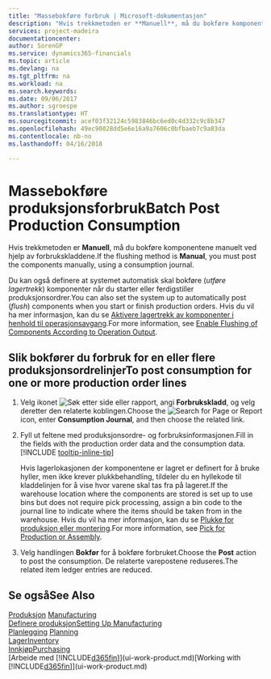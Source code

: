 ```yaml
---
title: "Massebokføre forbruk | Microsoft-dokumentasjon"
description: "Hvis trekkmetoden er **Manuell**, må du bokføre komponentene manuelt ved hjelp av forbrukskladdene."
services: project-madeira
documentationcenter: 
author: SorenGP
ms.service: dynamics365-financials
ms.topic: article
ms.devlang: na
ms.tgt_pltfrm: na
ms.workload: na
ms.search.keywords: 
ms.date: 09/06/2017
ms.author: sgroespe
ms.translationtype: HT
ms.sourcegitcommit: acef03f32124c5983846bc6ed0c4d332c9c8b347
ms.openlocfilehash: 49ec90028dd5e6e16a9a7606c0bfbaeb7c9a83da
ms.contentlocale: nb-no
ms.lasthandoff: 04/16/2018

---
```

# <a name="batch-post-production-consumption"></a><span data-ttu-id="8303a-103">Massebokføre produksjonsforbruk</span><span class="sxs-lookup"><span data-stu-id="8303a-103">Batch Post Production Consumption</span></span>
<span data-ttu-id="8303a-104">Hvis trekkmetoden er **Manuell**, må du bokføre komponentene manuelt ved hjelp av forbrukskladdene.</span><span class="sxs-lookup"><span data-stu-id="8303a-104">If the flushing method is **Manual**, you must post the components manually, using a consumption journal.</span></span>

<span data-ttu-id="8303a-105">Du kan også definere at systemet automatisk skal bokføre (*utføre lagertrekk*) komponenter når du starter eller ferdigstiller produksjonsordrer.</span><span class="sxs-lookup"><span data-stu-id="8303a-105">You can also set the system up to automatically post (*flush*) components when you start or finish production orders.</span></span> <span data-ttu-id="8303a-106">Hvis du vil ha mer informasjon, kan du se [Aktivere lagertrekk av komponenter i henhold til operasjonsavgang](production-how-to-flush-components-according-to-operation-output.md).</span><span class="sxs-lookup"><span data-stu-id="8303a-106">For more information, see [Enable Flushing of Components According to Operation Output](production-how-to-flush-components-according-to-operation-output.md).</span></span>

## <a name="to-post-consumption-for-one-or-more-production-order-lines"></a><span data-ttu-id="8303a-107">Slik bokfører du forbruk for en eller flere produksjonsordrelinjer</span><span class="sxs-lookup"><span data-stu-id="8303a-107">To post consumption for one or more production order lines</span></span>  
1. <span data-ttu-id="8303a-108">Velg ikonet ![Søk etter side eller rapport](media/ui-search/search_small.png "Søk etter side eller rapport"), angi **Forbrukskladd**, og velg deretter den relaterte koblingen.</span><span class="sxs-lookup"><span data-stu-id="8303a-108">Choose the ![Search for Page or Report](media/ui-search/search_small.png "Search for Page or Report icon") icon, enter **Consumption Journal**, and then choose the related link.</span></span>  
2. <span data-ttu-id="8303a-109">Fyll ut feltene med produksjonsordre- og forbruksinformasjonen.</span><span class="sxs-lookup"><span data-stu-id="8303a-109">Fill in the fields with the production order data and the consumption data.</span></span> [!INCLUDE [tooltip-inline-tip](includes/tooltip-inline-tip_md.md)]  

   <span data-ttu-id="8303a-110">Hvis lagerlokasjonen der komponentene er lagret er definert for å bruke hyller, men ikke krever plukkbehandling, tildeler du en hyllekode til kladdelinjen for å vise hvor varene skal tas fra på lageret.</span><span class="sxs-lookup"><span data-stu-id="8303a-110">If the warehouse location where the components are stored is set up to use bins but does not require pick processing, assign a bin code to the journal line to indicate where the items should be taken from in the warehouse.</span></span> <span data-ttu-id="8303a-111">Hvis du vil ha mer informasjon, kan du se [Plukke for produksjon eller montering](warehouse-how-to-pick-for-production.md).</span><span class="sxs-lookup"><span data-stu-id="8303a-111">For more information, see [Pick for Production or Assembly](warehouse-how-to-pick-for-production.md).</span></span>  
3. <span data-ttu-id="8303a-112">Velg handlingen **Bokfør** for å bokføre forbruket.</span><span class="sxs-lookup"><span data-stu-id="8303a-112">Choose the **Post** action to post the consumption.</span></span> <span data-ttu-id="8303a-113">De relaterte varepostene reduseres.</span><span class="sxs-lookup"><span data-stu-id="8303a-113">The related item ledger entries are reduced.</span></span>

## <a name="see-also"></a><span data-ttu-id="8303a-114">Se også</span><span class="sxs-lookup"><span data-stu-id="8303a-114">See Also</span></span>  
<span data-ttu-id="8303a-115">[Produksjon](production-manage-manufacturing.md)  </span><span class="sxs-lookup"><span data-stu-id="8303a-115">[Manufacturing](production-manage-manufacturing.md)  </span></span>  
[<span data-ttu-id="8303a-116">Definere produksjon</span><span class="sxs-lookup"><span data-stu-id="8303a-116">Setting Up Manufacturing</span></span>](production-configure-production-processes.md)  
<span data-ttu-id="8303a-117">[Planlegging](production-planning.md)    </span><span class="sxs-lookup"><span data-stu-id="8303a-117">[Planning](production-planning.md)    </span></span>  
[<span data-ttu-id="8303a-118">Lager</span><span class="sxs-lookup"><span data-stu-id="8303a-118">Inventory</span></span>](inventory-manage-inventory.md)  
[<span data-ttu-id="8303a-119">Innkjøp</span><span class="sxs-lookup"><span data-stu-id="8303a-119">Purchasing</span></span>](purchasing-manage-purchasing.md)  
<span data-ttu-id="8303a-120">[Arbeide med [!INCLUDE[d365fin](includes/d365fin_md.md)]](ui-work-product.md)</span><span class="sxs-lookup"><span data-stu-id="8303a-120">[Working with [!INCLUDE[d365fin](includes/d365fin_md.md)]](ui-work-product.md)</span></span>

